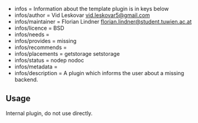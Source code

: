 - infos = Information about the template plugin is in keys below
- infos/author = Vid Leskovar <vid.leskovar5@gmail.com>
- infos/maintainer = Florian Lindner <florian.lindner@student.tuwien.ac.at>
- infos/licence = BSD
- infos/needs =
- infos/provides = missing
- infos/recommends =
- infos/placements = getstorage setstorage
- infos/status = nodep nodoc
- infos/metadata =
- infos/description = A plugin which informs the user about a missing backend.

<!-- TODO [new_backend]: Use this to let kdbOpen run when a plugin is missing -->

## Usage

Internal plugin, do not use directly.

